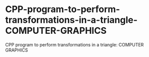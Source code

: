 # CPP-program-to-perform-transformations-in-a-triangle-COMPUTER-GRAPHICS
CPP program to perform transformations in a triangle: COMPUTER GRAPHICS
